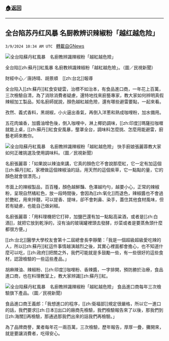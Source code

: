 ###  [:house:返回](README.md)
---


## 全台陷苏丹红风暴 名厨教辨识辣椒粉「越红越危险」
`3/9/2024 10:34 AM UTC ` [轉載自GNews](https://gnews.org/articles/2379749)

![全台陷蘇丹紅風暴　名廚教辨識辣椒粉「越紅越危險」](https://cdn.ftvnews.com.tw/manasystem/FileData/News/b2e1eb1f-f0a1-49b0-abf8-5d3ddb69ec41.jpg "全台陷蘇丹紅風暴　名廚教辨識辣椒粉「越紅越危險」")

全台陷[[zh:蘇丹]]紅風暴 名廚教辨識辣椒粉「越紅越危險」。（圖／民視新聞）

財經中心／唐詩晴、胡景順　[[zh:台北]]報導

全台陷入[[zh:蘇丹]]紅食安疑雲，治標不如治本，有食品進口商，一年花上百萬，三次檢驗自清，為了消除消費者疑慮，還特地找來廚藝專家，教大家如何辨明真假辣椒加工製品，知名廚師就說，顏色越紅越危險，還有哪些避雷要點，一起來看。

孜然、義式香料，黑胡椒，小火逼出香氣，再倒入洋蔥和熟成咖哩粉，加水備用。

五花肉煸香，加醬油增色後，倒入咖哩中，淋上椰奶調味，[[zh:印度]]瑪薩拉咖喱就能上桌，[[zh:蘇丹]]紅食安風暴，壟罩全台，調味料怎麼挑、怎麼用能避雷，廚藝老師來教你。

![全台陷蘇丹紅風暴　名廚教辨識辣椒粉「越紅越危險」](https://cdn.ftvnews.com.tw/summernotefiles/News/c5d8ea0f-85d8-4680-b957-a55c51f261a5.jpg "全台陷蘇丹紅風暴　名廚教辨識辣椒粉「越紅越危險」") 快手廚娘張麗蓉教大家如何正確挑選及使用調味料。（圖／民視新聞）

名廚張麗蓉：「如果說以辣油來講，它真的顏色它不會說那麼紅，它一定有加這個[[zh:蘇丹]]紅，家裡做這個辣椒油的話，用天然的這個紫草，它一點點的量，它的顏色就會很漂亮。」

市面上的辣椒製品，百百種，顏色越鮮豔、色澤越均勻，越要小心，正常的辣椒粉，呈現自然橘紅色，放一段時間後，會因為[[zh:氧化]]而退色，辣椒醬也不會過於艷紅，用來拌麵，可以提香、提味，卻不會刺鼻、染手，蓋住其他食材風味，但若有疑慮，也能自己做剁椒。

名廚張麗蓉：「用料理機把它打碎，加鹽巴還有加一點點高粱酒，或者是[[zh:白酒]]，就把它放到乾淨的，沒有油的玻璃罐裡頭去發酵，炒菜或者是要蒸魚頭什麼都很方便。」

[[zh:台北]]醫學大學校友會第十二屆總會長李靜蘭：「我是一個超級超級愛吃辣的人，所以[[zh:蘇丹]]紅這件事情越演越烈之後，其實心裡面都會擔心，也不知道什麼可以吃，[[zh:政府]]把關之外，我們可能就是多鼓勵一些，有一些很好的這些食材，認證檢驗的一些這些產品。」

胡麻辣油、辣椒粉、[[zh:印度]]咖哩粉、香辣醬，一字排開，預防勝於治療，食品進口商，也在料理教室上，教大家辨識[[zh:蘇丹]]紅。

![全台陷蘇丹紅風暴　名廚教辨識辣椒粉「越紅越危險」](https://cdn.ftvnews.com.tw/summernotefiles/News/67f410c9-0b0e-467d-ae38-b83801603cbb.jpg "全台陷蘇丹紅風暴　名廚教辨識辣椒粉「越紅越危險」") 食品進口商每年三次檢驗旗下產品。（圖／民視新聞）

食品進口商王義郎：「我想進口的程序，[[zh:衛福部]]規定很嚴格，所以它一進口的話，我們要求[[zh:日本]]出口的廠商先檢驗，我們檢驗報告來了以後，那我們到[[zh:海關]]再檢驗，那通過那我們出來的話我們再檢驗。」

為了品牌商譽，業者每年花一兩百萬，三次檢驗，歷年報告，厚厚一疊，攤開來，就是要讓消費者，吃得安心。
